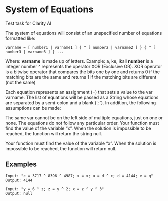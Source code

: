 # System of Equations 
Test task for Clarity AI

The system of equations will consist of an unspecified number of equations formatted like:
```
varname = [ number1 | varname1 ] { ^ [ number2 | varname2 ] } { ^ [ number3 | varname3 ] } ... 
```
Where:
**varname** is made up of letters. Example: a, ke, ikall 
**number** is a integer number
^ represents the operator XOR (Exclusive OR). XOR operator is a bitwise operator that compares the bits one by one and returns 0 if the matching bits are the same and returns 1 if the matching bits are different (not the same) 

Each equation represents an assignment (=) that sets a value to the var varname. The list of equations will be passed as a String whose equations are separated by a semi-colon and a blank (‘; ‘). In addition, the following assumptions can be made: 

The same var cannot be on the left side of multiple equations, just on one or none. The equations do not follow any particular order. Your function must find the value of the variable “x”. When the solution is impossible to be reached, the function will return the string null. 

Your function must find the value of the variable “x”. When the solution is impossible to be reached, the function will return null.

## Examples
```
Input: "c = 3717 ^ 8396 ^ 4987; x = x; u = d ^ c; d = 4144; e = q"
Output: 4144
```
```
Input: "y = 6 ^ z; z = y ^ 2; x = z ^ y ^ 3"
Output: null
```
